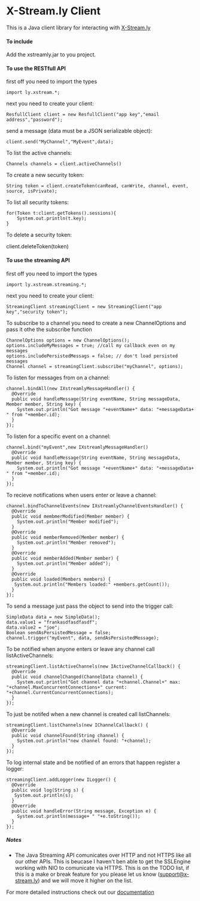 X-Stream.ly Client
==================

This is a Java client library for interacting with [X-Stream.ly](http://x-stream.ly)


#### To include

Add the xstreamly.jar to you project.


#### To use the RESTfull API

first off you need to import the types

    import ly.xstream.*;


next you need to create your client:

    ResfullClient client = new ResfullClient("app key","email address","password");
  
send a message (data must be a JSON serializable object):

    client.send("MyChannel","MyEvent",data);

To list the active channels:

    Channels channels = client.activeChannels()
  
To create a new security token:

    String token = client.createToken(canRead, canWrite, channel, event, source, isPrivate);
  
To list all security tokens:

    for(Token t:client.getTokens().sessions){
        System.out.println(t.key);
    }
   
To delete a security token:

   client.deleteToken(token)
   

#### To use the streaming API

first off you need to import the types

    import ly.xstream.streaming.*;
 
 next you need to create your client:
 
    StreamingClient streamingClient = new StreamingClient("app key","security token");
    
    
To subscribe to a channel you need to create a new ChannelOptions and pass it othe the subscribe function
    
    ChannelOptions options = new ChannelOptions();
    options.includeMyMessages = true; //call my callback even on my messages
    options.includePersistedMessags = false; // don't load persisted messages
    Channel channel = streamingClient.subscribe("myChannel", options);
    
To listen for messages from on a channel:

    channel.bindAll(new IXstreamlyMessageHandler() {
      @Override
      public void handleMessage(String eventName, String messageData, Member member, String key) {
        System.out.println("Got message "+eventName+" data: "+messageData+ " from "+member.id);
      }
    });
    
To listen for a specific event on a channel:

    channel.bind("myEvent",new IXstreamlyMessageHandler()
      @Override
      public void handleMessage(String eventName, String messageData, Member member, String key) {
        System.out.println("Got message "+eventName+" data: "+messageData+ " from "+member.id);
      }
    });
   
To recieve notifications when users enter or leave a channel:

    channel.bindToChannelEvents(new IXstreamlyChannelEventsHandler() {
      @Override
      public void membmerModified(Member member) {
        System.out.println("Member modified");
      }
      @Override
      public void memberRemoved(Member member) {
        System.out.println("Member removed");
      }
      @Override
      public void memberAdded(Member member) {
        System.out.println("Member added");
      }
      @Override
      public void loaded(Members members) {
       System.out.println("Members loaded:" +members.getCount());
      }
    });
    
To send a message just pass the object to send into the trigger call:

    SimpleData data = new SimpleData();
    data.value1 = "frankasdfasdfasdf";
    data.value2 = "joe";
    Boolean sendAsPersistedMessage = false;
    channel.trigger("myEvent", data, sendAsPersistedMessage);
    
To be notified when anyone enters or leave any channel call listActiveChannels:

    streamingClient.listActiveChannels(new IActiveChannelCallback() {
      @Override
      public void channelChanged(ChannelData channel) {
        System.out.println("Got channel data "+channel.Channel+" max: "+channel.MaxConcurrentConnections+" current: "+channel.CurrentConcurrentConnections);	
      }
    });
    
To just be notifed when a new channel is created call listChannels:

    streamingClient.listChannels(new IChannelCallback() {
      @Override
      public void channelFound(String channel) {
        System.out.println("new channel found: "+channel);
      }
    });
    
To log internal state and be notified of an errors that happen register a logger:

    streamingClient.addLogger(new ILogger() {
      @Override
      public void log(String s) {
       System.out.println(s);
      }
      @Override
      public void handleError(String message, Exception e) {
        System.out.println(message+ " "+e.toString());
      }
    });
			
##### Notes

   - The Java Streaming API comunicates over HTTP and not HTTPS like all our other APIs.  This is beucase I haven't ben able to get the
     SSLEngine working with NIO to comunicate via HTTPS.  This is on the TODO list, if this is a make or break feature for you please
     let us know (support@x-stream.ly) and we will move it higher on the list.


For more detailed instructions check out our [documentation](http://x-stream.ly/documentation.html)